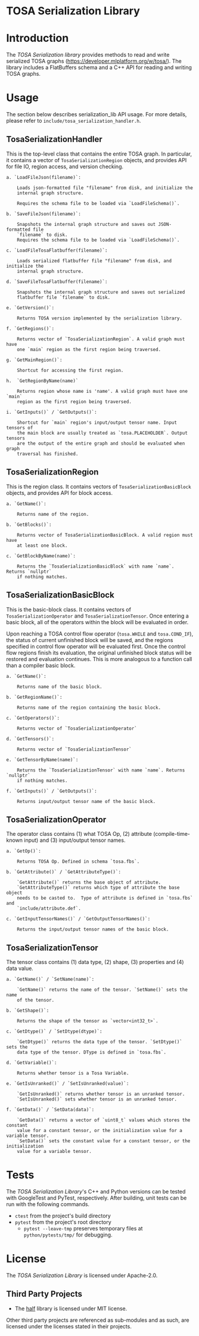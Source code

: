 TOSA Serialization Library
==========================

# Introduction

The *TOSA Serialization library* provides methods to read and write serialized
TOSA graphs (<https://developer.mlplatform.org/w/tosa/>).  The library includes
a FlatBuffers schema and a C++ API for reading and writing TOSA graphs.

# Usage

The section below describes serialization_lib API usage. For more
details, please refer to `include/tosa_serialization_handler.h`.

## TosaSerializationHandler

This is the top-level class that contains the entire TOSA graph.  In
particular, it contains a vector of `TosaSerializationRegion` objects,
and provides API for file IO, region access, and version checking.

    a. `LoadFileJson(filename)`:

        Loads json-formatted file "filename" from disk, and initialize the
        internal graph structure.

        Requires the schema file to be loaded via `LoadFileSchema()`.

    b. `SaveFileJson(filename)`:

        Snapshots the internal graph structure and saves out JSON-formatted file
        `filename` to disk.
        Requires the schema file to be loaded via `LoadFileSchema()`.

    c. `LoadFileTosaFlatbuffer(filename)`:

        Loads serialized flatbuffer file "filename" from disk, and initialize the
        internal graph structure.

    d. `SaveFileTosaFlatbuffer(filename)`:

        Snapshots the internal graph structure and saves out serialized
        flatbuffer file `filename` to disk.

    e. `GetVersion()`:

        Returns TOSA version implemented by the serialization library.

    f. `GetRegions()`:

        Returns vector of `TosaSerializationRegion`. A valid graph must have
        one `main` region as the first region being traversed.

    g. `GetMainRegion()`:

        Shortcut for accessing the first region.

    h.  `GetRegionByName(name)`

        Returns region whose name is 'name'. A valid graph must have one `main`
        region as the first region being traversed.

    i. `GetInputs()` / `GetOutputs()`:

        Shortcut for `main` region's input/output tensor name. Input tensors of
        the main block are usually treated as `tosa.PLACEHOLDER`. Output tensors
        are the output of the entire graph and should be evaluated when graph
        traversal has finished.

## TosaSerializationRegion

This is the region class. It contains vectors of `TosaSerializationBasicBlock` objects,
and provides API for block access.

    a. `GetName()`:

        Returns name of the region.

    b. `GetBlocks()`:

        Returns vector of TosaSerializationBasicBlock. A valid region must have
        at least one block.

    c. `GetBlockByName(name)`:

        Returns the `TosaSerializationBasicBlock` with name `name`. Returns `nullptr`
        if nothing matches.

## TosaSerializationBasicBlock

This is the basic-block class. It contains vectors of
`TosaSerializationOperator` and `TosaSerializationTensor`. Once entering
a basic block, all of the operators within the block will be evaluated
in order.

Upon reaching a TOSA control flow operator (`tosa.WHILE` and
`tosa.COND_IF`), the status of current unfinished block will be saved, and
the regions specified in control flow operator will be evaluated first. Once
the control flow regions finish its evaluation, the original unfinished
block status will be restored and evaluation continues.  This is more
analogous to a function call than a compiler basic block.

    a. `GetName()`:

        Returns name of the basic block.

    b. `GetRegionName()`:

        Returns name of the region containing the basic block.

    c. `GetOperators()`:

        Returns vector of `TosaSerializationOperator`

    d. `GetTensors()`:

        Returns vector of `TosaSerializationTensor`

    e. `GetTensorByName(name)`:

        Returns the `TosaSerializationTensor` with name `name`. Returns `nullptr`
        if nothing matches.

    f. `GetInputs()` / `GetOutputs()`:

        Returns input/output tensor name of the basic block.

## TosaSerializationOperator

The operator class contains (1) what TOSA Op, (2) attribute (compile-time-
known input) and (3) input/output tensor names.

    a. `GetOp()`:

        Returns TOSA Op. Defined in schema `tosa.fbs`.

    b. `GetAttribute()` / `GetAttributeType()`:

        `GetAttribute()` returns the base object of attribute.
        `GetAttributeType()` returns which type of attribute the base object
        needs to be casted to.  Type of attribute is defined in `tosa.fbs` and
        `include/attribute.def`.

    c. `GetInputTensorNames()` / `GetOutputTensorNames()`:

        Returns the input/output tensor names of the basic block.

## TosaSerializationTensor

The tensor class contains (1) data type, (2) shape, (3) properties and (4) data value.

    a. `GetName()` / `SetName(name)`:

        `GetName()` returns the name of the tensor. `SetName()` sets the name
        of the tensor.

    b. `GetShape()`:

        Returns the shape of the tensor as `vector<int32_t>`.

    c. `GetDtype()` / `SetDtype(dtype)`:

        `GetDtype()` returns the data type of the tensor. `SetDtype()` sets the
        data type of the tensor. DType is defined in `tosa.fbs`.

    d. `GetVariable()`:

        Returns whether tensor is a Tosa Variable.

    e. `GetIsUnranked()` / `SetIsUnranked(value)`:

        `GetIsUnranked()` returns whether tensor is an unranked tensor.
        `SetIsUnranked()` sets whether tensor is an unranked tensor.

    f. `GetData()` / `SetData(data)`:

        `GetData()` returns a vector of `uint8_t` values which stores the constant
        value for a constant tensor, or the initialization value for a variable tensor.
        `SetData()` sets the constant value for a constant tensor, or the initialization
        value for a variable tensor.

# Tests

The *TOSA Serialization Library*'s C++ and Python versions can be tested with GoogleTest and PyTest, respectively. After building, unit tests can be run with the following commands.
- `ctest` from the project's build directory
- `pytest` from the project's root directory
    - `pytest --leave-tmp` preserves temporary files at `python/pytests/tmp/` for debugging.

# License

The *TOSA Serialization Library* is licensed under Apache-2.0.

## Third Party Projects

- The [half](https://half.sourceforge.net/) library is licensed under MIT license.

Other third party projects are referenced as sub-modules and as such, are licensed under the licenses stated in their projects.

